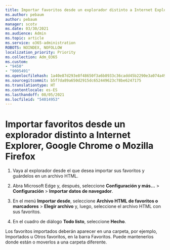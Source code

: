 ```yaml
---
title: Importar favoritos desde un explorador distinto a Internet Explorer, Google Chrome o Mozilla Firefox
ms.author: pebaum
author: pebaum
manager: scotv
ms.date: 03/30/2021
ms.audience: Admin
ms.topic: article
ms.service: o365-administration
ROBOTS: NOINDEX, NOFOLLOW
localization_priority: Priority
ms.collection: Adm_O365
ms.custom:
- "9450"
- "9005491"
ms.openlocfilehash: 1a40e87d293e8f48650f3a6b8933c36cadd45b2290e3a074a499c964a274d59b
ms.sourcegitcommit: b5f7da89a650d2915dc652449623c78be6247175
ms.translationtype: HT
ms.contentlocale: es-ES
ms.lasthandoff: 08/05/2021
ms.locfileid: "54014953"
---
```

# <a name="import-favorites-from-a-browser-other-than-internet-explorer-google-chrome-or-mozilla-firefox"></a>Importar favoritos desde un explorador distinto a Internet Explorer, Google Chrome o Mozilla Firefox

1. Vaya al explorador desde el que desea importar sus favoritos y guárdelos en un archivo HTML.

1. Abra Microsoft Edge y, después, seleccione **Configuración y más...** > **Configuración** > **Importar datos de navegador**.

1. En el menú **Importar desde**, seleccione **Archivo HTML de favoritos o marcadores** > **Elegir archivo** y, luego, seleccione el archivo HTML con sus favoritos.

1. En el cuadro de diálogo **Todo listo**, seleccione **Hecho**.

Los favoritos importados deberán aparecer en una carpeta, por ejemplo, Importados u Otros favoritos, en la barra Favoritos. Puede mantenerlos donde están o moverlos a una carpeta diferente.